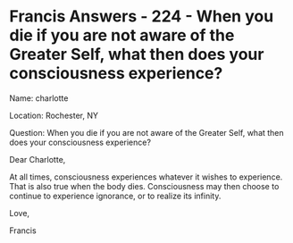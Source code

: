 # Francis Answers - 224 - When you die if you are not aware of the Greater Self, what then does your consciousness experience?  

Name: charlotte  

Location: Rochester, NY   

Question: When you die if you are not aware of the Greater Self, what then does your consciousness experience?

Dear Charlotte,

At all times, consciousness experiences whatever it wishes to experience. That is also true when the body dies. Consciousness may then choose to continue to experience ignorance, or to realize its infinity.

Love,

Francis

